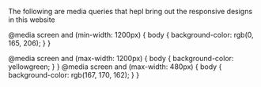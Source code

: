 The following are media queries that hepl bring out the responsive designs in this website

@media screen and (min-width: 1200px) {
  body {
    background-color: rgb(0, 165, 206);
  }
}

@media screen and (max-width: 1200px) {
  body {
    background-color: yellowgreen;
  }
}
@media screen and (max-width: 480px) {
  body {
    background-color: rgb(167, 170, 162);
  }
}